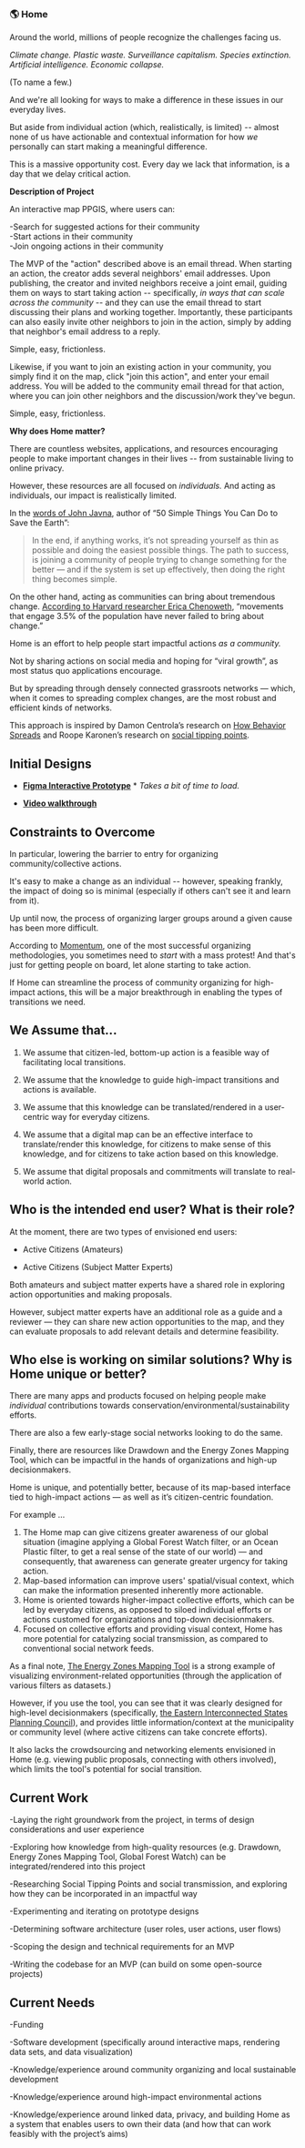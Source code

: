 ### :earth_americas: **Home**

Around the world, millions of people recognize the challenges facing us.

*Climate change.  Plastic waste.  Surveillance capitalism.  Species extinction.  Artificial intelligence.  Economic collapse.*

(To name a few.)

And we're all looking for ways to make a difference in these issues in our everyday lives.

But aside from individual action (which, realistically, is limited) -- almost none of us have actionable and contextual information for how *we* personally can start making a meaningful difference.

This is a massive opportunity cost.  Every day we lack that information, is a day that we delay critical action.

**Description of Project**

An interactive map PPGIS, where users can:

-Search for suggested actions for their community    
-Start actions in their community    
-Join ongoing actions in their community    

The MVP of the "action" described above is an email thread.  When starting an action, the creator adds several neighbors' email addresses.  Upon publishing, the creator and invited neighbors receive a joint email, guiding them on ways to start taking action -- specifically, *in ways that can scale across the community* -- and they can use the email thread to start discussing their plans and working together.
Importantly, these participants can also easily invite other neighbors to join in the action, simply by adding that neighbor's email address to a reply.

Simple, easy, frictionless.

Likewise, if you want to join an existing action in your community, you simply find it on the map, click "join this action", and enter your email address.
You will be added to the community email thread for that action, where you can join other neighbors and the discussion/work they've begun.

Simple, easy, frictionless.

**Why does Home matter?**

There are countless websites, applications, and resources encouraging people to make important changes in their lives -- from sustainable living to online privacy.

However, these resources are all focused on *individuals.* And acting as individuals, our impact is realistically limited.

In the [words of John Javna](https://grist.org/climate/how-people-came-to-believe-that-individual-choices-could-save-the-earth/), author of “50 Simple Things You Can Do to Save the Earth”:

> In the end, if anything works, it’s not spreading yourself as thin as possible and doing the easiest possible things.  The path to success, is joining a community of people trying to change something for the better — and if the system is set up effectively, then doing the right thing becomes simple.    

On the other hand, acting as communities can bring about tremendous change.  [According to Harvard researcher Erica Chenoweth](https://www.bbc.com/future/article/20190513-it-only-takes-35-of-people-to-change-the-world), “movements that engage 3.5% of the population have never failed to bring about change.”

Home is an effort to help people start impactful actions *as a community.*

Not by sharing actions on social media and hoping for “viral growth”, as most status quo applications encourage.

But by spreading through densely connected grassroots networks — which, when it comes to spreading complex changes, are the most robust and efficient kinds of networks.

This approach is inspired by Damon Centrola’s research on [How Behavior Spreads](https://www.youtube.com/watch?v=o0fDcUJMzkI) and Roope Karonen’s research on [social tipping points](https://www.cell.com/one-earth/fulltext/S2590-3322(20)30003-8?_returnURL=https%3A%2F%2Flinkinghub.elsevier.com%2Fretrieve%2Fpii%2FS2590332220300038%3Fshowall%3Dtrue#articleInformation).

## **Initial Designs**


*  [**Figma Interactive Prototype**](https://www.figma.com/proto/fUrfiDkDfNBeGALu3VKMiF/home-exp?node-id=137%3A0&viewport=5606%2C5088%2C0.917864203453064&scaling=scale-down) * *Takes a bit of time to load.*


*  **[Video walkthrough](https://vimeo.com/424284999)**

## **Constraints to Overcome**

In particular, lowering the barrier to entry for organizing community/collective actions. 

It's easy to make a change as an individual -- however, speaking frankly, the impact of doing so is minimal (especially if others can't see it and learn from it).

Up until now, the process of organizing larger groups around a given cause has been more difficult. 

According to [Momentum](https://www.momentumcommunity.org/), one of the most successful organizing methodologies, you sometimes need to *start* with a mass protest!  And that's just for getting people on board, let alone starting to take action. 

If Home can streamline the process of community organizing for high-impact actions, this will be a major breakthrough in enabling the types of transitions we need.

## **We Assume that...**

1. We assume that citizen-led, bottom-up action is a feasible way of facilitating local transitions.

2. We assume that the knowledge to guide high-impact transitions and actions is available.

3. We assume that this knowledge can be translated/rendered in a user-centric way for everyday citizens.

4. We assume that a digital map can be an effective interface to translate/render this knowledge, for citizens to make sense of this knowledge, and for citizens to take action based on this knowledge.

5. We assume that digital proposals and commitments will translate to real-world action.

## **Who is the intended end user?  What is their role?**

At the moment, there are two types of envisioned end users:

*  Active Citizens (Amateurs)

*  Active Citizens (Subject Matter Experts)

Both amateurs and subject matter experts have a shared role in exploring action opportunities and making proposals.

However, subject matter experts have an additional role as a guide and a reviewer — they can share new action opportunities to the map, and they can evaluate proposals to add relevant details and determine feasibility.

## **Who else is working on similar solutions?  Why is Home unique or better?**

There are many apps and products focused on helping people make *individual* contributions towards conservation/environmental/sustainability efforts.

There are also a few early-stage social networks looking to do the same.

Finally, there are resources like Drawdown and the Energy Zones Mapping Tool, which can be impactful in the hands of organizations and high-up decisionmakers.

Home is unique, and potentially better, because of its map-based interface tied to high-impact actions — as well as it’s citizen-centric foundation.

For example …

1. The Home map can give citizens greater awareness of our global situation (imagine applying a Global Forest Watch filter, or an Ocean Plastic filter, to get a real sense of the state of our world) — and consequently, that awareness can generate greater urgency for taking action.
2. Map-based information can improve users' spatial/visual context, which can make the information presented inherently more actionable.
3. Home is oriented towards higher-impact collective efforts, which can be led by everyday citizens, as opposed to siloed individual efforts or actions customed for organizations and top-down decisionmakers.
4. Focused on collective efforts and providing visual context, Home has more potential for catalyzing social transmission, as compared to conventional social network feeds.

As a final note, [The Energy Zones Mapping Tool](https://ezmt.anl.gov/) is a strong example of visualizing environment-related opportunities (through the application of various filters as datasets.)

However, if you use the tool, you can see that it was clearly designed for high-level decisionmakers (specifically, [the Eastern Interconnected States Planning Council](https://ezmt.anl.gov/about_the_study)), and provides little information/context at the municipality or community level (where active citizens can take concrete efforts).

It also lacks the crowdsourcing and networking elements envisioned in Home (e.g. viewing public proposals, connecting with others involved), which limits the tool's potential for social transition.

## **Current Work**

-Laying the right groundwork from the project, in terms of design considerations and user experience 

-Exploring how knowledge from high-quality resources (e.g. Drawdown, Energy Zones Mapping Tool, Global Forest Watch) can be integrated/rendered into this project 

-Researching Social Tipping Points and social transmission, and exploring how they can be incorporated in an impactful way 

-Experimenting and iterating on prototype designs 

-Determining software architecture (user roles, user actions, user flows) 

-Scoping the design and technical requirements for an MVP 

-Writing the codebase for an MVP (can build on some open-source projects)

## **Current Needs**

-Funding

-Software development (specifically around interactive maps, rendering data sets, and data visualization)

-Knowledge/experience around community organizing and local sustainable development 

-Knowledge/experience around high-impact environmental actions 

-Knowledge/experience around linked data, privacy, and building Home as a system that enables users to own their data (and how that can work feasibly with the project’s aims)